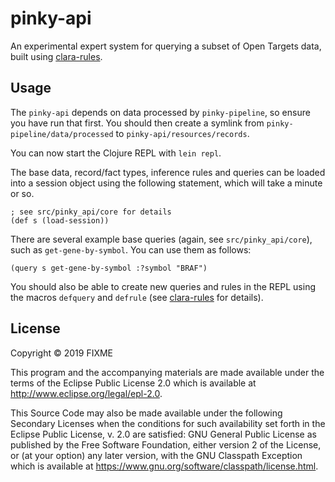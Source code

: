 # pinky-api

An experimental expert system for querying a subset of Open Targets data, built using [clara-rules](http://www.clara-rules.org/).

## Usage

The `pinky-api` depends on data processed by `pinky-pipeline`, so ensure you have run that first. You should then create a symlink from `pinky-pipeline/data/processed` to `pinky-api/resources/records`.

You can now start the Clojure REPL with `lein repl`.

The base data, record/fact types, inference rules and queries can be loaded into a session object using the following statement, which will take a minute or so.

```
; see src/pinky_api/core for details
(def s (load-session))
```

There are several example base queries (again, see `src/pinky_api/core`), such as `get-gene-by-symbol`. You can use them as follows:

```
(query s get-gene-by-symbol :?symbol "BRAF")
```

You should also be able to create new queries and rules in the REPL using the macros `defquery` and `defrule` (see [clara-rules](http://www.clara-rules.org/) for details).

## License

Copyright © 2019 FIXME

This program and the accompanying materials are made available under the
terms of the Eclipse Public License 2.0 which is available at
http://www.eclipse.org/legal/epl-2.0.

This Source Code may also be made available under the following Secondary
Licenses when the conditions for such availability set forth in the Eclipse
Public License, v. 2.0 are satisfied: GNU General Public License as published by
the Free Software Foundation, either version 2 of the License, or (at your
option) any later version, with the GNU Classpath Exception which is available
at https://www.gnu.org/software/classpath/license.html.
